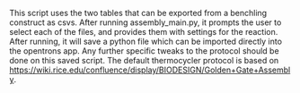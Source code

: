 This script uses the two tables that can be exported from a benchling construct as csvs. After running assembly_main.py, it prompts the user to select each of the files, and provides them with settings for the reaction. After running, it will save a python file which can be imported directly into the opentrons app. Any further specific tweaks to the protocol should be done on this saved script. The default thermocycler protocol is based on https://wiki.rice.edu/confluence/display/BIODESIGN/Golden+Gate+Assembly.
